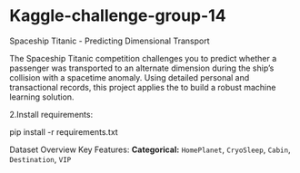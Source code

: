 # Kaggle-challenge-group-14

Spaceship Titanic - Predicting Dimensional Transport

The Spaceship Titanic competition challenges you to predict whether a passenger was transported to an alternate dimension during the ship’s collision with a spacetime anomaly. Using detailed personal and transactional records, this project applies the to build a robust machine learning solution.

2.Install requirements:

pip install -r requirements.txt

 Dataset Overview
 Key Features:
**Categorical:** `HomePlanet`, `CryoSleep`, `Cabin`, `Destination`, `VIP`

  
